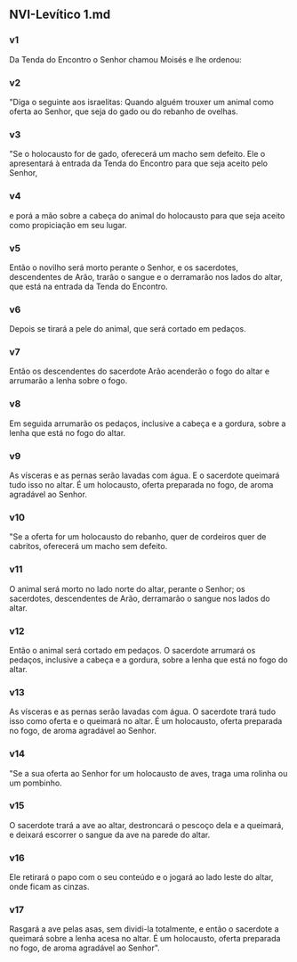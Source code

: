 ## NVI-Levítico 1.md
### v1
 Da Tenda do Encontro o Senhor chamou Moisés e lhe ordenou:
### v2
 "Diga o seguinte aos israelitas: Quando alguém trouxer um animal como oferta ao Senhor, que seja do gado ou do rebanho de ovelhas.
### v3
 "Se o holocausto for de gado, oferecerá um macho sem defeito. Ele o apresentará à entrada da Tenda do Encontro para que seja aceito pelo Senhor,
### v4
 e porá a mão sobre a cabeça do animal do holocausto para que seja aceito como propiciação em seu lugar.
### v5
 Então o novilho será morto perante o Senhor, e os sacerdotes, descendentes de Arão, trarão o sangue e o derramarão nos lados do altar, que está na entrada da Tenda do Encontro.
### v6
 Depois se tirará a pele do animal, que será cortado em pedaços.
### v7
 Então os descendentes do sacerdote Arão acenderão o fogo do altar e arrumarão a lenha sobre o fogo.
### v8
 Em seguida arrumarão os pedaços, inclusive a cabeça e a gordura, sobre a lenha que está no fogo do altar.
### v9
 As vísceras e as pernas serão lavadas com água. E o sacerdote queimará tudo isso no altar. É um holocausto, oferta preparada no fogo, de aroma agradável ao Senhor.
### v10
 "Se a oferta for um holocausto do rebanho, quer de cordeiros quer de cabritos, oferecerá um macho sem defeito.
### v11
 O animal será morto no lado norte do altar, perante o Senhor; os sacerdotes, descendentes de Arão, derramarão o sangue nos lados do altar.
### v12
 Então o animal será cortado em pedaços. O sacerdote arrumará os pedaços, inclusive a cabeça e a gordura, sobre a lenha que está no fogo do altar.
### v13
 As vísceras e as pernas serão lavadas com água. O sacerdote trará tudo isso como oferta e o queimará no altar. É um holocausto, oferta preparada no fogo, de aroma agradável ao Senhor.
### v14
 "Se a sua oferta ao Senhor for um holocausto de aves, traga uma rolinha ou um pombinho.
### v15
 O sacerdote trará a ave ao altar, destroncará o pescoço dela e a queimará, e deixará escorrer o sangue da ave na parede do altar.
### v16
 Ele retirará o papo com o seu conteúdo e o jogará ao lado leste do altar, onde ficam as cinzas.
### v17
 Rasgará a ave pelas asas, sem dividi-la totalmente, e então o sacerdote a queimará sobre a lenha acesa no altar. É um holocausto, oferta preparada no fogo, de aroma agradável ao Senhor".
